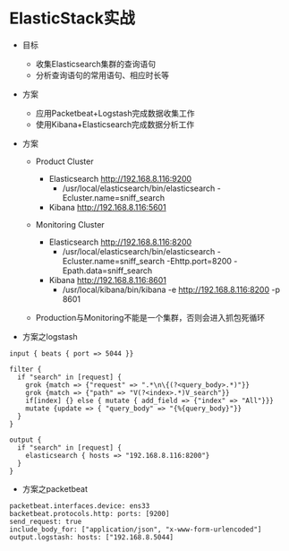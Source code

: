 # ElasticStack实战

- 目标

  - 收集Elasticsearch集群的查询语句
  - 分析查询语句的常用语句、相应时长等

- 方案

  - 应用Packetbeat+Logstash完成数据收集工作
  - 使用Kibana+Elasticsearch完成数据分析工作

- 方案

  - Product Cluster
    - Elasticsearch http://192.168.8.116:9200
      - /usr/local/elasticsearch/bin/elasticsearch -Ecluster.name=sniff_search
    - Kibana http://192.168.8.116:5601
  - Monitoring Cluster
    - Elasticsearch http://192.168.8.116:8200
      - /usr/local/elasticsearch/bin/elasticsearch -Ecluster.name=sniff_search -Ehttp.port=8200 -Epath.data=sniff_search
    - Kibana http://192.168.8.116:8601
      - /usr/local/kibana/bin/kibana -e http://192.168.8.116:8200 -p 8601

  - Production与Monitoring不能是一个集群，否则会进入抓包死循环

- 方案之logstash

```
input { beats { port => 5044 }}
```

```
filter {
  if "search" in [request] {
    grok {match => {"request" => ".*\n\{(?<query_body>.*)"}}
    grok {match => {"path" => "V(?<index>.*)V_search"}}
    if[index] {} else { mutate { add_field => {"index" => "All"}}}
    mutate {update => { "query_body" => "{%{query_body}"}}
  }
}
```

```
output {
  if "search" in [request] {
    elasticsearch { hosts => "192.168.8.116:8200"}
  }
}
```

- 方案之packetbeat

```
packetbeat.interfaces.device: ens33
backetbeat.protocols.http: ports: [9200]
send_request: true
include_body_for: ["application/json", "x-www-form-urlencoded"]
output.logstash: hosts: ["192.168.8.5044]
```











